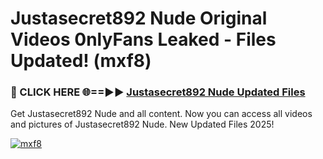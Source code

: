 # Justasecret892 Nude Original Videos 0nlyFans Leaked - Files Updated! (mxf8)

<h3>🔴 CLICK HERE 🌐==►► <a href="https://tinyurl.com/y5r63du9" rel="nofollow">Justasecret892 Nude Updated Files</a></h3>

Get Justasecret892 Nude and all content. Now you can access all videos and pictures of Justasecret892 Nude. New Updated Files 2025!

[![mxf8](https://i.imgur.com/UVo9nyh.gif)](https://tinyurl.com/y5r63du9)